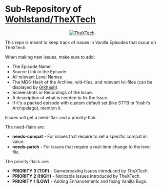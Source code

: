 # Sub-Repository of [Wohlstand/TheXTech](https://github.com/Wohlstand/TheXTech)
<p align="center">
<a href="https://github.com/Wohlstand/TheXTech/releases"><img src="https://raw.githubusercontent.com/Wohlstand/TheXTech/master/resources/icon/thextech_256.png" alt="TheXTech"></a>
</p>

This repo is meant to keep track of issues in Vanilla Episodes that occur on TheXTech.

When making new issues, make sure to add:

- The Episode Name.
- Source Link to the Episode.
- All relevant Level Names
- The MD5-Hash of the Archive, wld-files, and relevant lvl-files (can be displayed by [Gtkhash](https://github.com/tristanheaven/gtkhash/releases)).
- Screenshots or Recordings of the Issue.
- A description of what is needed to fix the Issue.
- If it's a packed episode with custom default set (like STTB or Yoshi's Archipelago), mention it.

Issues will get a need-flair and a priority-flair.

The need-flairs are:

- **needs-compat** - For issues that require to set a specific compat.ini value.
- **needs-patch** - For issues that require a real-time change to the level file.

The priority-flairs are:

- **PRIORITY 3 (TOP)** - Gamebreaking Issues introduced by TheXTech.
- **PRIORITY 2 (HIGH)** - Noticable Issues introduced by TheXTech.
- **PRIORITY 1 (LOW)** - Adding Enhancements and fixing Vanilla Bugs.
